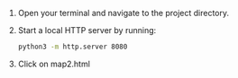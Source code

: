 1. Open your terminal and navigate to the project directory.

2. Start a local HTTP server by running:
   ```bash
   python3 -m http.server 8080
3. Click on map2.html   
